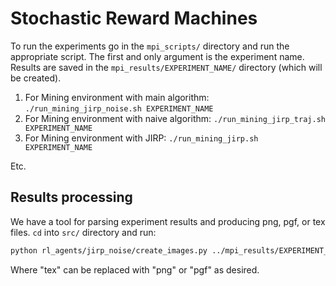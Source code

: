 # Stochastic Reward Machines

To run the experiments go in the `mpi_scripts/` directory and run the appropriate script. The first and only argument is the experiment name. Results are saved in the `mpi_results/EXPERIMENT_NAME/` directory (which will be created).

1. For Mining environment with main algorithm: `./run_mining_jirp_noise.sh EXPERIMENT_NAME`
2. For Mining environment with naive algorithm: `./run_mining_jirp_traj.sh EXPERIMENT_NAME`
3. For Mining environment with JIRP: `./run_mining_jirp.sh EXPERIMENT_NAME`

Etc.

## Results processing

We have a tool for parsing experiment results and producing png, pgf, or tex files. `cd` into `src/` directory and run:

```bash
python rl_agents/jirp_noise/create_images.py ../mpi_results/EXPERIMENT_NAME tex
```

Where "tex" can be replaced with "png" or "pgf" as desired.
